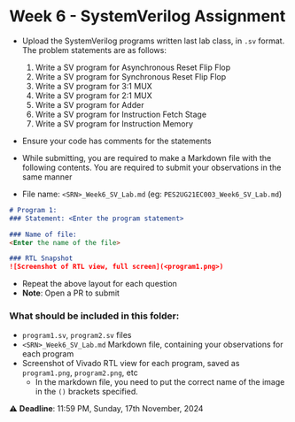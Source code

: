 # Week 6 - SystemVerilog Assignment
- Upload the SystemVerilog programs written last lab class, in `.sv` format. The problem statements are as follows:
	1. Write a SV program for Asynchronous Reset Flip Flop
	2. Write a SV program for Synchronous Reset Flip Flop
	3. Write a SV program for 3:1 MUX
	4. Write a SV program for 2:1 MUX
	5. Write a SV program for Adder
	6. Write a SV program for Instruction Fetch Stage
	7. Write a SV program for Instruction Memory
- Ensure your code has comments for the statements
- While submitting, you are required to make a Markdown file with the following contents. You are required to submit your observations in the same manner

- File name: `<SRN>_Week6_SV_Lab.md` (eg: `PES2UG21EC003_Week6_SV_Lab.md`)
```markdown
# Program 1: 
### Statement: <Enter the program statement>

### Name of file:
<Enter the name of the file>

### RTL Snapshot
![Screenshot of RTL view, full screen](<program1.png>)
```

- Repeat the above layout for each question
- **Note**: Open a PR to submit

### What should be included in this folder:
- `program1.sv`, `program2.sv` files
- `<SRN>_Week6_SV_Lab.md` Markdown file, containing your observations for each program
- Screenshot of Vivado RTL view for each program, saved as `program1.png`, `program2.png`, etc
	- In the markdown file, you need to put the correct name of the image in the `()` brackets specified.

:warning: **Deadline**: 11:59 PM, Sunday, 17th November, 2024
